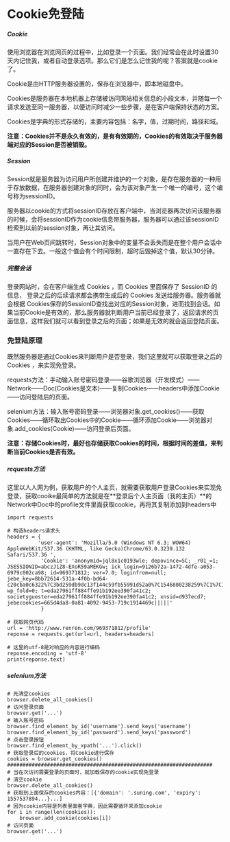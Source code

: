 # Cookie免登陆

##### Cookie

  使用浏览器在浏览网页的过程中，比如登录一个页面。我们经常会在此时设置30天内记住我，或者自动登录选项。那么它们是怎么记住我的呢？答案就是cookie了。

  Cookie是由HTTP服务器设置的，保存在浏览器中，即本地磁盘中。

  Cookies是服务器在本地机器上存储被访问网站相关信息的小段文本，并随每一个请求发送至同一服务器，以便访问时减少一些步骤，是在客户端保持状态的方案。
  
  Cookies是字典的形式存储的，主要内容包括：名字，值，过期时间，路径和域。

**注意：Cookies并不是永久有效的，是有有效期的，Cookies的有效取决于服务器端对应的Session是否被销毁。**

##### Session

  Session就是服务器为访问用户所创建并维护的一个对象，是存在服务器的一种用于存放数据，在服务器创建对象的同时，会为该对象产生一个唯一的编号，这个编号称为sessionID。
  
  服务器以cookie的方式将sessionID存放在客户端中，当浏览器再次访问该服务器的时候，会将sessionID作为cookie信息带服务器，服务器可以通过该sessionID检索到以前的session对象，再让其访问。

  当用户在Web页间跳转时，Session对象中的变量不会丢失而是在整个用户会话中一直存在下去。一般这个值会有个时间限制，超时后毁掉这个值，默认30分钟。

##### 完整会话

  登录网站时，会在客户端生成 Cookies ，而 Cookies 里面保存了 SessionID 的信息， 登录之后的后续请求都会携带生成后的 Cookies 发送给服务器。服务器就会根据 Cookies保存的SessionID查找出对应的Session对象，进而找到会话。如果当前Cookie是有效的，那么服务器就判断用户当前已经登录了，返回请求的页面信息，这样我们就可以看到登录之后的页面；如果是无效的就会返回登陆页面。

### 免登陆原理

  既然服务器是通过Cookies来判断用户是否登录，我们这里就可以获取登录之后的 Cookies ，来实现免登录。
  
  requests方法：手动输入账号密码登录——谷歌浏览器（开发模式）——Network——Doc(Cookies是文本)——复制Cookies——headers中添加Cookie——访问登陆后的页面。
  
  selenium方法：输入账号密码登录——浏览器对象.get_cookies()——获取Cookies——循环取出Cookies中的Cookie——循环添加Cookie——浏览器对象.add_cookies(Cookie)——访问登录后页面。

**注意：存储Cookies时，最好也存储获取Cookies的时间，根据时间的差值，来判断当前Cookies是否有效。**

##### requests方法

  这里以人人网为例，获取用户的个人主页，就需要获取用户登录Cookies来实现免登录，获取cooike最简单的方法就是在**登录后个人主页面（我的主页）**的Network中Doc中的profile文件里面获取cookie，再将其复制添加到headers中

```
import requests

# 构造headers请求头
headers = {
		  'user-agent': 'Mozilla/5.0 (Windows NT 6.3; WOW64) AppleWebKit/537.36 (KHTML, like Gecko)Chrome/63.0.3239.132 Safari/537.36 ',
           'Cookie': 'anonymid=jql8x1c0193wle; depovince=SC; _r01_=1; JSESSIONID=abczJ1Z8-EXoR59aMEKGw; ick_login=9126b72a-1472-4dfe-a053-6979c002ca98; id=969371812; ver=7.0; loginfrom=null; jebe_key=8bb72614-531a-4f0b-bd64-c20cba0c6322%7C3bd259db9dc13f144c59fb55991d52a0%7C1546800238259%7C1%7C1546800241523; wp_fold=0; t=eda27961ff884ffe91b192ee390fa41c2; societyguester=eda27961ff884ffe91b192ee390fa41c2; xnsid=d937ecd7; jebecookies=665d4da8-0a81-4092-9453-719c1914469c|||||'
           }

# 获取网页代码
url = 'http://www.renren.com/969371812/profile'
reponse = requests.get(url=url, headers=headers)

# 这里的utf-8是对响应的内容进行编码
reponse.encoding = 'utf-8'
print(reponse.text)
```

##### selenium方法

```
# 先清空cookies
browser.delete_all_cookies()
# 访问登录页面
browser.get('...')
# 输入账号密码
browser.find_element_by_id('username').send_keys('username')
browser.find_element_by_id('password').send_keys('password')
# 点击登录按钮
browser.find_element_by_xpath('...').click()
# 获取登录后的cookies，将Cookie进行保存
cookies = browser.get_cookies()
###################################################################
# 当在次访问需要登录的页面时，就加载保存的cookie实现免登录
# 清空cookie
browser.delete_all_cookies()
# 获取到上面保存的cookies内容：[{'domain': '.suning.com', 'expiry': 1557537894...}...]
# 因为cookie内容是列表里面套字典，因此需要循环来添加cookie
for i in range(len(cookies)):
    browser.add_cookie(cookies[i])
# 访问页面
browser.get('...')
```
